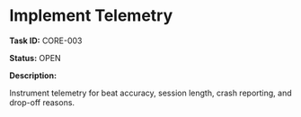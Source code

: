 # Implement Telemetry

**Task ID:** CORE-003

**Status:** OPEN

**Description:**

Instrument telemetry for beat accuracy, session length, crash reporting, and drop-off reasons.
